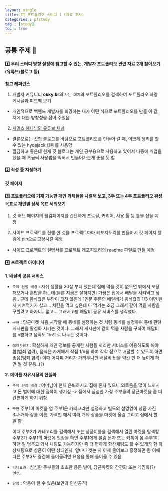 ```yaml
---
layout: single
title: IT 포트폴리오 스터디 1 (자료 조사)
categories : pfstudy
tag : [study]
toc : true
---
```


## 공통 주제 🔽

#### 1️⃣ 우리 스터디 방향 설정에 참고할 수 있는, 개발자 포트폴리오 관련 자료 2개 찾아오기 (유튜브/블로그 등)

**참고 레퍼런스** 

1. 개발자 커뮤니티 **okky.kr**의 `사는 얘기`의 포트폴리오를 검색하여 
포트폴리오 자랑 게시글과 피드백 보기

- 개인적으로 백엔드 개발자를 희망하는 내가 어떤 식으로 포트폴리오를 만들 어 갈 지에 대한 방향성을 잡아 주었음

2. [치얼스 혜나님의 유튜브 채널](https://www.youtube.com/watch?v=BtFRJ4NNz_Q&t=612s)

- 결론으로는 깃헙 블로그를 바탕으로 포트폴리오를 만들어 갈 때, 
  이쁘게 정리를 할 수 있는 hydejack 테마를 사용함
- 깔끔하고 좋은데 현재 깃 블로그는 개인 공부용으로 사용하고 있어서 나중에 취업을 했을 때 조금씩 사용법을 익혀서 만들어가는게 좋을 듯 함

#### 2️⃣ 작성 툴 지정하기

**깃 페이지**

#### 3️⃣ 포트폴리오에 기재 가능한 개인 과제들을 나열해 보고, 3주 또는 4주 포트폴리오 완성 목표로 개인별 상세 목표 세워오기

1. 깃 허브 페이지의 웰컴페이지를 간단하게 프로필, 커리어, 사용 툴 등 
틀을 잡을 예정

2. 사이드 프로젝트를 진행 한 것을 프로젝트마다 레포지토리를 만들어서 깃 페이지 웰컴에 pin으로 고정시킬 예정
- 사이드 프로젝트의 설명서를 프로젝트 레포지토리의 readme 파일로 만들 예정

#### 4️⃣ 프로젝트 아이디어

**1. 배달비 공유 서비스**

- `주제 선정 배경` : 자취 생활을 20살 부터 했는데 집에 먹을 것이 없으면 밖에서 포장해오거나 혼밥을 하는데(물론 지금은 잘하지만) 가끔은 집에서 배달을 시켜먹고 싶음.. 근데 음식값은 부담이 크진 않은데 1인분 주문의 배달비가 음식값의 1/3 이면 왠지 시켜먹기가 싫고 .. 치킨을 먹고 싶은데 다 먹기는 조금 그래서 같이 먹을 사람을 구할려고 하자니.. 없고... 그래서 n빵 배달비 공유 서비스를 생각했다.

- `구현` : 당근마켓 처음 시작할 때 동네를 설정하는 것 처럼 동네를 설정하여 동네 관련 게시판을 활성화 시키는 것이다. 그래서 게시판에 같이 먹을 사람을 구하여 배달비를 n빵하고 음식도 1/n으로 나누는 것이다.

- `에러사항?` : 확실하게 개인 정보를 공개한 사람들 끼리만 서비스를 이용하도록 해야함(범죄 염려), 음식은 가게에서 직접 1/n을 하여 각각 집으로 배달할 수 있도록 하면 좋음(범죄 염려) 이때 어차피 거리가 가까우니깐 배달비 팁을 약간 만 더 높이게 하면 될 것 같음..(?)

**2. 메이플 자유시장의 현실화**

- `주제 선정 배경` : 어머님이 현재 은퇴하시고 집에 혼자 있으니 외로움을 많이 느끼시고 돈 벌이에 대한 집착이 생기심 -> 
  집에서 심심한 가정 주부들의 당근마켓을 좀 더 간편하게 하기 위함

- `구현`
  주부1이 마켓을 염 
  주부1은 카테고리만 설정하고 별도의 설명없이 상품 사진 3~5개와 상품 이름, 가격만 해서 여러 개의 상품을 마켓에 올림
  그리고 집에서 할 일 함

  이때 주부2가 카테고리를 검색해서 또는 상품이름을 검색해서 열린 마켓을 탐색함
  주부2가  주부1의 마켓에 입장을 하면 주부1에게 알림 문자 또는 카톡이 옴 
  주부1이 하던 일 멈추고 와서 채팅도 가능하지만 좀 더 편하게 화상채팅도 할 수 있게끔 함
  화상채팅으로 상품이 어떤 상태인지, 얼마나 썻는 지 이제 물어보고 흥정하면 됨 
  이때 다른 주부3도 중간에 들어올려면 요청을 통해 들어올 수 있음

- `기대효과` :
심심한 주부들의 소소한 용돈 벌이,
당근마켓의 간편화 또는 게임화(?)
etc..

- `단점` :
악용이 될 수 있음(보안과 인신공격)

